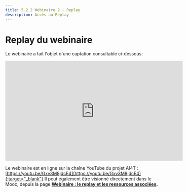 ```yaml
---
title: 5.2.2 Webinaire 2 - Replay
description: Accès au Replay 
---
```



# Replay du webinaire

Le webinaire a fait l'objet d'une captation consultable ci-dessous: 

<center><iframe width="560" height="315" src="https://www.youtube.com/embed/6Z-JHC3X5dU?si=hy6j4Lb3fHNUsNPL" title="YouTube video player" frameborder="0" allow="accelerometer; autoplay; clipboard-write; encrypted-media; gyroscope; picture-in-picture; web-share" allowfullscreen></iframe></center>

Le webinaire est en ligne sur la chaîne YouTube du projet AI4T : [https://youtu.be/Gxv3M8jdcE4](https://youtu.be/Gxv3M8jdcE4){:target="_blank"}
Il peut également être visionné directement dans le Mooc, depuis la page <a href="https://lms.fun-mooc.fr/courses/course-v1:inria+41032+session01/https://lms.fun-mooc.fr/courses/course-v1:inria+41032+session01/jump_to_id/b6c4c34838e24a46bbf2378a32a49aa8" target="_blank"><b>Webinaire : le replay et les ressources associées<b/></a>.
